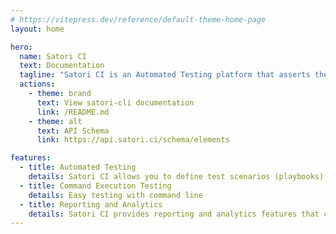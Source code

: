 ```yaml
---
# https://vitepress.dev/reference/default-theme-home-page
layout: home

hero:
  name: Satori CI
  text: Documentation
  tagline: "Satori CI is an Automated Testing platform that asserts the behavior of command executions. Testing software and systems using our Playbook marketplace or by defining your own playbooks"
  actions:
    - theme: brand
      text: View satori-cli documentation
      link: /README.md
    - theme: alt
      text: API Schema
      link: https://api.satori.ci/schema/elements

features:
  - title: Automated Testing
    details: Satori CI allows you to define test scenarios (playbooks) that can be automatically executed
  - title: Command Execution Testing
    details: Easy testing with command line
  - title: Reporting and Analytics
    details: Satori CI provides reporting and analytics features that could give you insights into test results, coverage, and potential issues with your software
---
```


